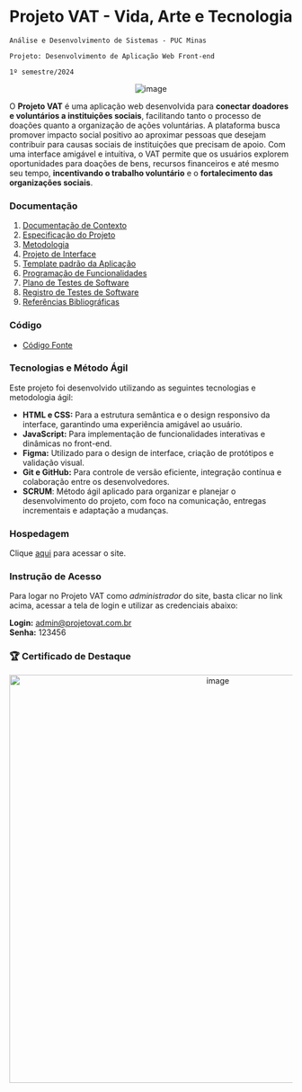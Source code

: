 # Projeto VAT - Vida, Arte e Tecnologia
 
`Análise e Desenvolvimento de Sistemas - PUC Minas`

`Projeto: Desenvolvimento de Aplicação Web Front-end`

`1º semestre/2024`

<div align="center">
  
![image](https://github.com/ICEI-PUC-Minas-PMV-ADS/pmv-ads-2024-1-e1-proj-web-t11-pmv-ads-2024-1-e1-projetovat/assets/145401784/088dda45-5362-44c1-bf35-bc3a821becf0)

</div>

O **Projeto VAT** é uma aplicação web desenvolvida para **conectar doadores e voluntários a instituições sociais**, facilitando tanto o processo de doações quanto a organização de ações voluntárias. A plataforma busca promover impacto social positivo ao aproximar pessoas que desejam contribuir para causas sociais de instituições que precisam de apoio. Com uma interface amigável e intuitiva, o VAT permite que os usuários explorem oportunidades para doações de bens, recursos financeiros e até mesmo seu tempo, **incentivando o trabalho voluntário** e o **fortalecimento das organizações sociais**.

### Documentação
<ol>
<li><a href="documentos/01-Documentação de Contexto.md"> Documentação de Contexto</a></li>
<li><a href="documentos/02-Especificação do Projeto.md"> Especificação do Projeto</a></li>
<li><a href="documentos/03-Metodologia.md"> Metodologia</a></li>
<li><a href="documentos/04-Projeto de Interface.md"> Projeto de Interface</a></li>
<li><a href="documentos/05-Template padrão da Aplicação.md"> Template padrão da Aplicação</a></li>
<li><a href="documentos/06-Programação de Funcionalidades.md"> Programação de Funcionalidades</a></li>
<li><a href="documentos/07-Plano de Testes de Software.md"> Plano de Testes de Software</a></li>
<li><a href="documentos/08-Registro de Testes de Software.md"> Registro de Testes de Software</a></li>
<li><a href="documentos/09-Referências Bibliográficas.md"> Referências Bibliográficas</a></li>
</ol>

### Código

- <a href="codigo-fonte/README.md">Código Fonte</a>

### Tecnologias e Método Ágil 

Este projeto foi desenvolvido utilizando as seguintes tecnologias e metodologia ágil:

- **HTML e CSS:** Para a estrutura semântica e o design responsivo da interface, garantindo uma experiência amigável ao usuário.
- **JavaScript:** Para implementação de funcionalidades interativas e dinâmicas no front-end.
- **Figma:** Utilizado para o design de interface, criação de protótipos e validação visual.
- **Git e GitHub:** Para controle de versão eficiente, integração contínua e colaboração entre os desenvolvedores.
- **SCRUM**: Método ágil aplicado para organizar e planejar o desenvolvimento do projeto, com foco na comunicação, entregas incrementais e adaptação a mudanças.

### Hospedagem 

Clique <a href="https://icei-puc-minas-pmv-ads.github.io/pmv-ads-2024-1-e1-proj-web-t11-pmv-ads-2024-1-e1-projetovat/codigo-fonte/pages/home/home.html">aqui</a> para acessar o site.

### Instrução de Acesso 

Para logar no Projeto VAT como *administrador* do site, basta clicar no link acima, acessar a tela de login e utilizar as credenciais abaixo: 

**Login:** admin@projetovat.com.br <br> 
**Senha:** 123456 <br> 

### 🏆 Certificado de Destaque

<div align="center">
<img width="726" alt="image" src="https://github.com/user-attachments/assets/0a7b7eb5-0fda-47fa-a70d-fb4579527fe9" />
</div>

